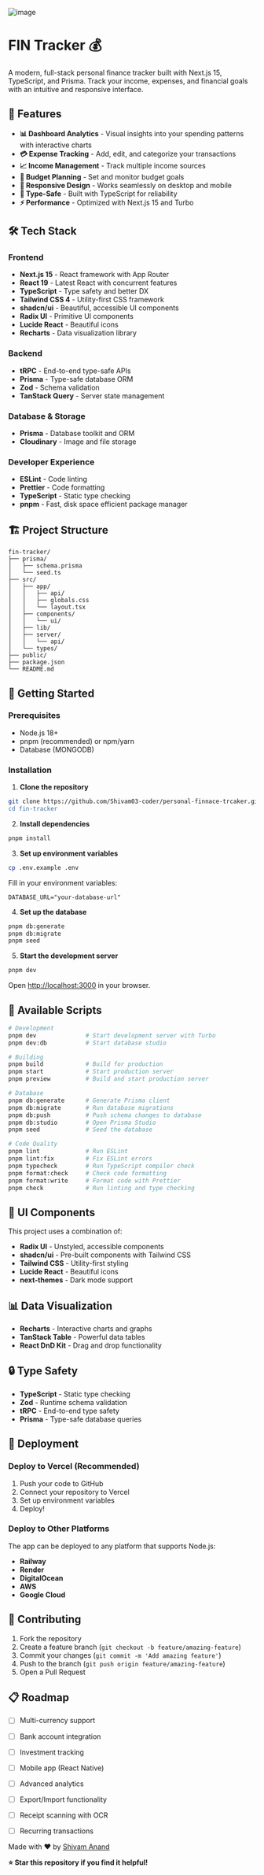 ![image](https://github.com/user-attachments/assets/25671ffa-57ce-4212-a1bf-bb0d59093f81)


# FIN Tracker 💰

A modern, full-stack personal finance tracker built with Next.js 15, TypeScript, and Prisma. Track your income, expenses, and financial goals with an intuitive and responsive interface.

## 🚀 Features

- **📊 Dashboard Analytics** - Visual insights into your spending patterns with interactive charts
- **💳 Expense Tracking** - Add, edit, and categorize your transactions
- **📈 Income Management** - Track multiple income sources
- **🎯 Budget Planning** - Set and monitor budget goals
- **📱 Responsive Design** - Works seamlessly on desktop and mobile
- **🔐 Type-Safe** - Built with TypeScript for reliability
- **⚡ Performance** - Optimized with Next.js 15 and Turbo

## 🛠️ Tech Stack

### Frontend
- **Next.js 15** - React framework with App Router
- **React 19** - Latest React with concurrent features
- **TypeScript** - Type safety and better DX
- **Tailwind CSS 4** - Utility-first CSS framework
- **shadcn/ui** - Beautiful, accessible UI components
- **Radix UI** - Primitive UI components
- **Lucide React** - Beautiful icons
- **Recharts** - Data visualization library

### Backend
- **tRPC** - End-to-end type-safe APIs
- **Prisma** - Type-safe database ORM
- **Zod** - Schema validation
- **TanStack Query** - Server state management

### Database & Storage
- **Prisma** - Database toolkit and ORM
- **Cloudinary** - Image and file storage

### Developer Experience
- **ESLint** - Code linting
- **Prettier** - Code formatting
- **TypeScript** - Static type checking
- **pnpm** - Fast, disk space efficient package manager

## 🏗️ Project Structure

```
fin-tracker/
├── prisma/
│   ├── schema.prisma
│   └── seed.ts
├── src/
│   ├── app/
│   │   ├── api/
│   │   ├── globals.css
│   │   └── layout.tsx
│   ├── components/
│   │   └── ui/
│   ├── lib/
│   ├── server/
│   │   └── api/
│   └── types/
├── public/
├── package.json
└── README.md
```

## 🚀 Getting Started

### Prerequisites

- Node.js 18+ 
- pnpm (recommended) or npm/yarn
- Database (MONGODB)

### Installation

1. **Clone the repository**
```bash
git clone https://github.com/Shivam03-coder/personal-finnace-trcaker.git"
cd fin-tracker
```

2. **Install dependencies**
```bash
pnpm install
```

3. **Set up environment variables**
```bash
cp .env.example .env
```

Fill in your environment variables:
```env
DATABASE_URL="your-database-url"
```

4. **Set up the database**
```bash
pnpm db:generate
pnpm db:migrate
pnpm seed
```

5. **Start the development server**
```bash
pnpm dev
```

Open [http://localhost:3000](http://localhost:3000) in your browser.

## 📝 Available Scripts

```bash
# Development
pnpm dev              # Start development server with Turbo
pnpm dev:db           # Start database studio

# Building
pnpm build            # Build for production
pnpm start            # Start production server
pnpm preview          # Build and start production server

# Database
pnpm db:generate      # Generate Prisma client
pnpm db:migrate       # Run database migrations
pnpm db:push          # Push schema changes to database
pnpm db:studio        # Open Prisma Studio
pnpm seed             # Seed the database

# Code Quality
pnpm lint             # Run ESLint
pnpm lint:fix         # Fix ESLint errors
pnpm typecheck        # Run TypeScript compiler check
pnpm format:check     # Check code formatting
pnpm format:write     # Format code with Prettier
pnpm check            # Run linting and type checking
```

## 🎨 UI Components

This project uses a combination of:

- **Radix UI** - Unstyled, accessible components
- **shadcn/ui** - Pre-built components with Tailwind CSS
- **Tailwind CSS** - Utility-first styling
- **Lucide React** - Beautiful icons
- **next-themes** - Dark mode support

## 📊 Data Visualization

- **Recharts** - Interactive charts and graphs
- **TanStack Table** - Powerful data tables
- **React DnD Kit** - Drag and drop functionality

## 🔒 Type Safety

- **TypeScript** - Static type checking
- **Zod** - Runtime schema validation
- **tRPC** - End-to-end type safety
- **Prisma** - Type-safe database queries

## 🚀 Deployment

### Deploy to Vercel (Recommended)

1. Push your code to GitHub
2. Connect your repository to Vercel
3. Set up environment variables
4. Deploy!

### Deploy to Other Platforms

The app can be deployed to any platform that supports Node.js:

- **Railway**
- **Render**
- **DigitalOcean**
- **AWS**
- **Google Cloud**

## 🤝 Contributing

1. Fork the repository
2. Create a feature branch (`git checkout -b feature/amazing-feature`)
3. Commit your changes (`git commit -m 'Add amazing feature'`)
4. Push to the branch (`git push origin feature/amazing-feature`)
5. Open a Pull Request

## 📋 Roadmap

- [ ] Multi-currency support
- [ ] Bank account integration
- [ ] Investment tracking
- [ ] Mobile app (React Native)
- [ ] Advanced analytics
- [ ] Export/Import functionality
- [ ] Receipt scanning with OCR
- [ ] Recurring transactions


Made with ❤️ by [Shivam Anand](https://github.com/Shivam03-coder)

**⭐ Star this repository if you find it helpful!**
